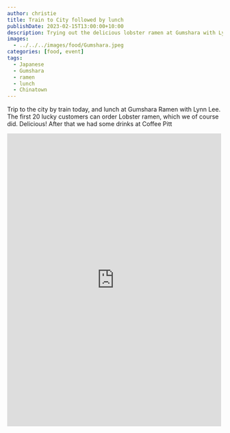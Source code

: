 ```yaml
---
author: christie
title: Train to City followed by lunch
publishDate: 2023-02-15T13:00:00+10:00
description: Trying out the delicious lobster ramen at Gumshara with Lynn Lee
images:
  - ../../../images/food/Gumshara.jpeg
categories: [food, event]
tags:
  - Japanese
  - Gumshara
  - ramen
  - lunch
  - Chinatown
---
```


Trip to the city by train today, and lunch at Gumshara Ramen with Lynn Lee. The first 20 lucky customers can order Lobster ramen, which we of course did. Delicious! After that we had some drinks at Coffee Pitt

<iframe src="https://www.facebook.com/plugins/post.php?href=https%3A%2F%2Fwww.facebook.com%2Fchris1.tham%2Fposts%2Fpfbid034vUdUNjTM47coBn8unbfTf2aYgajD2vaWLpWtGD9Z4znvf1oNfU82g8AieprBBSEl&show_text=true&width=500" width="500" height="684" style="border:none;overflow:hidden" scrolling="no" frameborder="0" allowfullscreen="true" allow="autoplay; clipboard-write; encrypted-media; picture-in-picture; web-share"></iframe>
